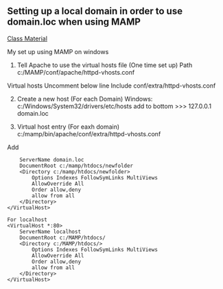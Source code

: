 ## Setting up a local domain in order to use domain.loc when using MAMP

[Class Material](https://github.com/susanBuck/dwa15-fall2017/blob/master/01_Servers_and_Git/09_Local_domain.md)

My set up using MAMP on windows

1) Tell Apache to use the virtual hosts file (One time set up)
Path c:/MAMP/conf/apache/httpd-vhosts.conf

Virtual hosts
Uncomment below line
Include conf/extra/httpd-vhosts.conf

2) Create a new host (For each Domain)
Windows: c:/Windows/System32/drivers/etc/hosts
add to bottom >>> 127.0.0.1 domain.loc

3) Virtual host entry (For eaxh domain)
c:/mamp/bin/apache/conf/extra/httpd-vhosts.conf

 Add
 
```<VirtualHost *:80>
    ServerName domain.loc
    DocumentRoot c:/mamp/htdocs/newfolder
    <Directory c:/mamp/htdocs/newfolder>
        Options Indexes FollowSymLinks MultiViews
        AllowOverride All
        Order allow,deny
        allow from all
    </Directory>
</VirtualHost>

For localhost
<VirtualHost *:80>
    ServerName localhost
    DocumentRoot c:/MAMP/htdocs/
    <Directory c:/MAMP/htdocs/>
        Options Indexes FollowSymLinks MultiViews
        AllowOverride All
        Order allow,deny
        allow from all
    </Directory>
</VirtualHost>
